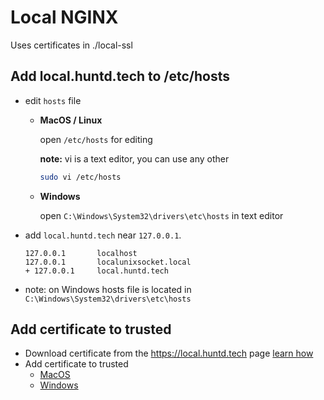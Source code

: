 # Local NGINX
Uses certificates in ./local-ssl

## Add local.huntd.tech to /etc/hosts

- edit `hosts` file

  - **MacOS / Linux**

    open `/etc/hosts` for editing

    **note:** vi is a text editor, you can use any other
      ```bash
      sudo vi /etc/hosts
      ```
  - **Windows**

    open `C:\Windows\System32\drivers\etc\hosts` in text editor

- add `local.huntd.tech` near `127.0.0.1`.
    ```nashorn js
    127.0.0.1       localhost
    127.0.0.1       localunixsocket.local
    + 127.0.0.1     local.huntd.tech
    ```
- note: on Windows hosts file is located in `C:\Windows\System32\drivers\etc\hosts`

## Add certificate to trusted
- Download certificate from the https://local.huntd.tech page [learn how](https://medium.com/@menakajain/export-download-ssl-certificate-from-server-site-url-bcfc41ea46a2)
- Add certificate to trusted
    - [MacOS](https://tosbourn.com/getting-os-x-to-trust-self-signed-ssl-certificates/)
    - [Windows](https://community.spiceworks.com/how_to/1839-installing-self-signed-ca-certificate-in-windows)
